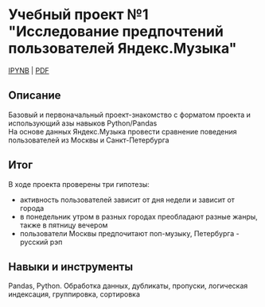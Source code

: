 # Учебный проект №1<BR> "Исследование предпочтений пользователей Яндекс.Музыка"

[IPYNB](https://github.com/AlievRust/Portfolio/blob/main/%D0%AF%D0%9F.%20%D0%9F%D1%80%D0%BE%D0%B5%D0%BA%D1%82%2001.%20%D0%98%D1%81%D1%81%D0%BB%D0%B5%D0%B4%D0%BE%D0%B2%D0%B0%D1%82%D0%B5%D0%BB%D1%8C%D1%81%D0%BA%D0%B8%D0%B9%20%D0%B0%D0%BD%D0%B0%D0%BB%D0%B8%D0%B7%20%D0%B4%D0%B0%D0%BD%D0%BD%D1%8B%D1%85%20%D0%BD%D0%B0%20%D0%BF%D1%80%D0%B8%D0%BC%D0%B5%D1%80%D0%B5%20YandexMusic/project01_Yandexmusic.ipynb) | [PDF](https://github.com/AlievRust/Portfolio/blob/main/%D0%AF%D0%9F.%20%D0%9F%D1%80%D0%BE%D0%B5%D0%BA%D1%82%2001.%20%D0%98%D1%81%D1%81%D0%BB%D0%B5%D0%B4%D0%BE%D0%B2%D0%B0%D1%82%D0%B5%D0%BB%D1%8C%D1%81%D0%BA%D0%B8%D0%B9%20%D0%B0%D0%BD%D0%B0%D0%BB%D0%B8%D0%B7%20%D0%B4%D0%B0%D0%BD%D0%BD%D1%8B%D1%85%20%D0%BD%D0%B0%20%D0%BF%D1%80%D0%B8%D0%BC%D0%B5%D1%80%D0%B5%20YandexMusic/project01_Yandexmusic.pdf)

## Описание  

Базовый и первоначальный проект-знакомство с форматом проекта и использующий азы навыков Python/Pandas  
На основе данных Яндекс.Музыка провести сравнение поведения пользователей из Москвы и Санкт-Петербурга


## Итог  

В ходе проекта проверены три гипотезы:
* активность пользователей зависит от дня недели и зависит от города
* в понедельник утром в разных городах преобладают разные жанры, также в пятницу вечером
* пользователи Москвы предпочитают поп-музыку, Петербурга - русский рэп


## Навыки и инструменты  

Pandas, Python. Обработка данных, дубликаты, пропуски, логическая индексация, группировка, сортировка

